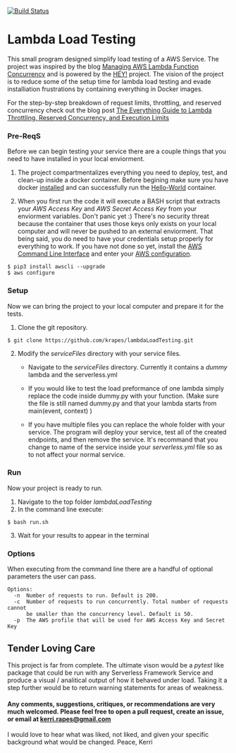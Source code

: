 [![Build Status](https://travis-ci.org/krapes/lambdaLoadTesting.svg?branch=master)](https://travis-ci.org/krapes/lambdaLoadTesting)
# Lambda Load Testing


This small program designed simplify load testing of a AWS Service. The project was inspired by the blog [Managing AWS Lambda Function Concurrency](https://aws.amazon.com/blogs/compute/managing-aws-lambda-function-concurrency/) and is powered by the [HEY!](https://github.com/rakyll/hey) project. The vision of the project is to reduce some of the setup time for lambda load testing and evade installiation frustrations by containing everything in Docker images. 

For the step-by-step breakdown of request limits, throttling, and reserved concurrency check out the blog post [The Everything Guide to Lambda Throttling, Reserved Concurrency, and Execution Limits](https://medium.com/@kerri.rapes/the-everything-guide-to-lambda-throttling-reserved-concurrency-and-execution-limits-d64f144129e5)

### Pre-ReqS
Before we can begin testing your service there are a couple things that you need to have installed in your local enviorment.
1) The project compartmentalizes everything you need to deploy, test, and clean-up inside a docker container. Before begining make sure you have docker [installed](https://docs.docker.com/v17.12/install/) and can successfully run the [Hello-World](https://docs.docker.com/v17.12/get-started/part2/) container.

2) When you first run the code it will execute a BASH script that extracts your _AWS Access Key_ and _AWS Secret Access Key_ from your enviorment variables. Don't panic yet :) There's no security threat because the container that uses those keys only exists on your local computer and will never be pushed to an external enviorment. That being said, you do need to have your credentials setup properly for everything to work. If you have not done so yet, install the [AWS Command Line Interface](https://docs.aws.amazon.com/cli/latest/userguide/cli-chap-install.html) and enter your [AWS configuration](https://docs.aws.amazon.com/cli/latest/userguide/cli-chap-configure.html).
````
$ pip3 install awscli --upgrade
$ aws configure
````

### Setup
Now we can bring the project to your local computer and prepare it for the tests. 
1) Clone the git repository.
```
$ git clone https://github.com/krapes/lambdaLoadTesting.git
````
2) Modify the _serviceFiles_ directory with your service files.
    * Navigate to the _serviceFiles_ directory. Currently it contains a _dummy_ lambda and the serverless.yml

    * If you would like to test the load preformance of one lambda simply replace the code inside dummy.py with your       function. (Make sure the file is still named dummy.py and that your lambda starts from main(event, context)    )

    * If you have multiple files you can replace the whole folder with your service. The program will deploy your service, test all of the created endpoints, and then remove the service. It's recommand that you change to name of the service inside your _serverless.yml_ file so as to not affect your normal service. 

### Run
Now your project is ready to run.
1) Navigate to the top folder _lambdaLoadTesting_
2) In the command line execute:
````
$ bash run.sh
`````
3) Wait for your results to appear in the terminal

### Options
When executing from the command line there are a handful of optional parameters the user can pass.

```
Options:
  -n  Number of requests to run. Default is 200.
  -c  Number of requests to run concurrently. Total number of requests cannot
      be smaller than the concurrency level. Default is 50.
  -p  The AWS profile that will be used for AWS Access Key and Secret Key
  ```

## Tender Loving Care

This project is far from complete. The ultimate vison would be a _pytest_ like package that could be run with any Serverless Framework Service and produce a visual / analitical output of how it behaved under load. Taking it a step further would be to return warning statements for areas of weakness. 

#### Any comments, suggestions, critiques, or recommendations are very much welcomed. Please feel free to open a pull request, create an issue, or email at kerri.rapes@gmail.com 

I would love to hear what was liked, not liked, and given your specific background what would be changed. Peace, Kerri


